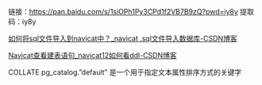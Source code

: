 链接：https://pan.baidu.com/s/1siOPh1Py3CPd1f2VB7B9zQ?pwd=iy8y 
提取码：iy8y



[如何将sql文件导入到navicat中？_navicat .sql文件导入数据库-CSDN博客](https://blog.csdn.net/will__be/article/details/107542003)

[Navicat查看建表语句_navicat12如何看ddl-CSDN博客](https://blog.csdn.net/qq_35760825/article/details/124734000)

COLLATE pg_catalog.”default” 是一个用于指定文本属性排序方式的关键字